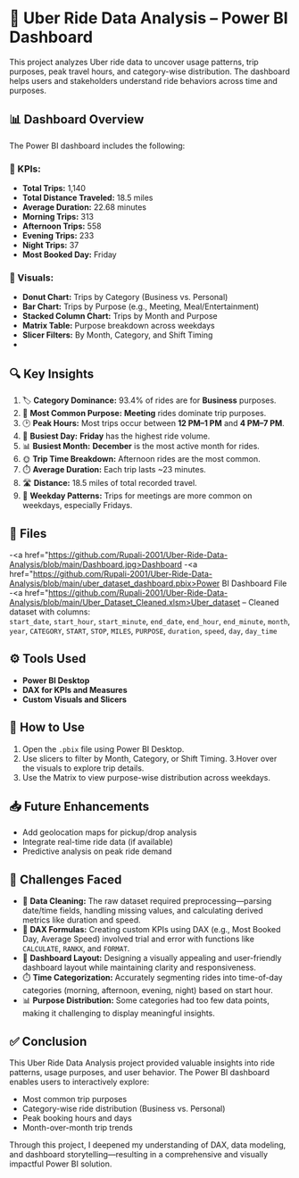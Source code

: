 # 🚕 Uber Ride Data Analysis – Power BI Dashboard

This project analyzes Uber ride data to uncover usage patterns, trip purposes, peak travel hours, and category-wise distribution. The dashboard helps users and stakeholders understand ride behaviors across time and purposes.

## 📊 Dashboard Overview
The Power BI dashboard includes the following:
### 🔹 KPIs:
- **Total Trips:** 1,140
- **Total Distance Traveled:** 18.5 miles
- **Average Duration:** 22.68 minutes
- **Morning Trips:** 313
- **Afternoon Trips:** 558
- **Evening Trips:** 233
- **Night Trips:** 37
- **Most Booked Day:** Friday

### 🔹 Visuals:
- **Donut Chart:** Trips by Category (Business vs. Personal)
- **Bar Chart:** Trips by Purpose (e.g., Meeting, Meal/Entertainment)
- **Stacked Column Chart:** Trips by Month and Purpose
- **Matrix Table:** Purpose breakdown across weekdays
- **Slicer Filters:** By Month, Category, and Shift Timing
- 
## 🔍 Key Insights
1. 🏷️ **Category Dominance:** 93.4% of rides are for **Business** purposes.
2. 🎯 **Most Common Purpose:** **Meeting** rides dominate trip purposes.
3. 🕑 **Peak Hours:** Most trips occur between **12 PM–1 PM** and **4 PM–7 PM**.
4. 📆 **Busiest Day:** **Friday** has the highest ride volume.
5. 📊 **Busiest Month:** **December** is the most active month for rides.
6. 🌞 **Trip Time Breakdown:** Afternoon rides are the most common.
7. ⏱️ **Average Duration:** Each trip lasts ~23 minutes.
8. 🛣️ **Distance:** 18.5 miles of total recorded travel.
9. 📅 **Weekday Patterns:** Trips for meetings are more common on weekdays, especially Fridays.

## 📁 Files

-<a href="https://github.com/Rupali-2001/Uber-Ride-Data-Analysis/blob/main/Dashboard.jpg>Dashboard</a>
-<a href="https://github.com/Rupali-2001/Uber-Ride-Data-Analysis/blob/main/uber_dataset_dashboard.pbix>Power BI Dashboard File</a>
-<a href="https://github.com/Rupali-2001/Uber-Ride-Data-Analysis/blob/main/Uber_Dataset_Cleaned.xlsm>Uber_dataset</a> – Cleaned dataset with columns:  
  `start_date`, `start_hour`, `start_minute`, `end_date`, `end_hour`, `end_minute`, `month`, `year`, `CATEGORY`, `START`, `STOP`, `MILES`, `PURPOSE`, `duration`, `speed`, `day`, `day_time`

## ⚙️ Tools Used

- **Power BI Desktop**
- **DAX for KPIs and Measures**
- **Custom Visuals and Slicers**

## 📌 How to Use

1. Open the `.pbix` file using Power BI Desktop.
2. Use slicers to filter by Month, Category, or Shift Timing.
3.Hover over the visuals to explore trip details.
4. Use the Matrix to view purpose-wise distribution across weekdays.

## 📥 Future Enhancements

- Add geolocation maps for pickup/drop analysis
- Integrate real-time ride data (if available)
- Predictive analysis on peak ride demand

## 🚧 Challenges Faced

- 🔄 **Data Cleaning:** The raw dataset required preprocessing—parsing date/time fields, handling missing values, and calculating derived metrics like duration and speed.
- 🧠 **DAX Formulas:** Creating custom KPIs using DAX (e.g., Most Booked Day, Average Speed) involved trial and error with functions like `CALCULATE`, `RANKX`, and `FORMAT`.
- 🎨 **Dashboard Layout:** Designing a visually appealing and user-friendly dashboard layout while maintaining clarity and responsiveness.
- ⏱️ **Time Categorization:** Accurately segmenting rides into time-of-day categories (morning, afternoon, evening, night) based on start hour.
- 📊 **Purpose Distribution:** Some categories had too few data points, making it challenging to display meaningful insights.

## ✅ Conclusion
This Uber Ride Data Analysis project provided valuable insights into ride patterns, usage purposes, and user behavior. The Power BI dashboard enables users to interactively explore:
- Most common trip purposes
- Category-wise ride distribution (Business vs. Personal)
- Peak booking hours and days
- Month-over-month trip trends

Through this project, I deepened my understanding of DAX, data modeling, and dashboard storytelling—resulting in a comprehensive and visually impactful Power BI solution.



